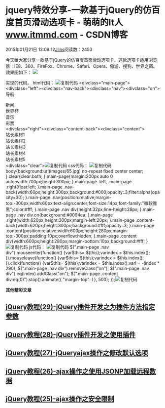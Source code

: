 
# jquery特效分享-一款基于jQuery的仿百度首页滑动选项卡 - 萌萌的It人 www.itmmd.com - CSDN博客


2015年01月21日 13:09:12[Jlins](https://me.csdn.net/dyllove98)阅读数：2453


今天给大家分享一款基于jQuery的仿百度首页滑动选项卡。这款选项卡适用浏览器：IE8、360、FireFox、Chrome、Safari、Opera、傲游、搜狗、世界之窗。效果图如下：
![](http://pic.w2bc.com/upload/201501/19/201501192259213579.jpg)

实现的代码。
html代码：
![复制代码](http://common.cnblogs.com/images/copycode.gif)
<divclass="main-page"><divclass="left"><divclass="nav-back"></div><divclass="nav"><divclass="on">导航</div><div>新闻</div><div>世界杯</div><div>音乐</div><div>彩票</div></div></div><divclass="right"><divclass="content-back"></div><divclass="content"><div>站长素材1</div><div>站长素材2</div><div>站长素材3</div><div>站长素材4</div><div>站长素材5</div></div></div><divclass="clear"></div></div>![复制代码](http://common.cnblogs.com/images/copycode.gif)
css代码：
![复制代码](http://common.cnblogs.com/images/copycode.gif)
body{background:url(images/65.jpg) no-repeat fixed center center;
        }.clear{clear:both;
        }.main-page{margin:200px auto 0 auto;width:700px;height:300px;
        }.main-page .left, .main-page .right{float:left;
        }.main-page .nav-back{width:60px;height:300px;background:\#000;opacity:.3;filter:alpha(opacity=30);
        }.main-page .nav{position:relative;margin-top:-300px;width:60px;text-align:center;font-size:14px;font-family:"微软雅黑";color:\#fff;
        }.main-page .nav div{height:32px;line-height:28px;
        }.main-page .nav div.on{background:\#0094ea;
        }.main-page .right{width:620px;height:300px;margin-left:20px;
        }.main-page .content-back{width:620px;height:300px;background:\#fff;opacity:.3;
        }.main-page .content{position:relative;width:600px;height:280px;margin-top:-300px;padding:10px;overflow:hidden;
        }.main-page .content div{width:600px;height:280px;margin-bottom:10px;background:\#fff;
        }![复制代码](http://common.cnblogs.com/images/copycode.gif)
js代码：
![复制代码](http://common.cnblogs.com/images/copycode.gif)
$(".main-page .nav div").mouseenter(function() {var$this= $(this);varindex = $this.index();
        }).mouseleave(function() {var$this= $(this);varindex = $this.index();
        }).click(function() {var$this= $(this);varindex = $this.index();varl = -(index * 290);
            $(".main-page .nav div").removeClass("on");
            $(".main-page .nav div").eq(index).addClass("on");
            $(".main-page .content div:eq(0)").stop().animate({ "margin-top": l }, 500);
        });![复制代码](http://common.cnblogs.com/images/copycode.gif)


**其他精彩文章**
## [jQuery教程(29)-jQuery插件开发之为插件方法指定参数](http://www.itmmd.com/201501/519.html)
## [jQuery教程(28)-jQuery插件开发之使用插件](http://www.itmmd.com/201501/518.html)
## [jQuery教程(27)-jQueryajax操作之修改默认选项](http://www.itmmd.com/201501/515.html)
## [jQuery教程(26)-ajax操作之使用JSONP加载远程数据](http://www.itmmd.com/201501/512.html)
## [jQuery教程(25)-ajax操作之安全限制](http://www.itmmd.com/201501/511.html)


